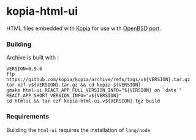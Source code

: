 # kopia-html-ui
HTML files embedded with [Kopia](https://kopia.io) for use with [OpenBSD](https://www.openbsd.org) [port](http://cvsweb.openbsd.org/cgi-bin/cvsweb/ports/sysutils/kopia/).

### Building
Archive is built with :
```
VERSION=0.9.6
ftp https://github.com/kopia/kopia/archive/refs/tags/v${VERSION}.tar.gz
tar xzf v${VERSION}.tar.gz && cd kopia-${VERSION}
gmake html-ui REACT_APP_FULL_VERSION_INFO="${VERSION} on `date`" REACT_APP_SHORT_VERSION_INFO="v${VERSION}"
cd htmlui && tar czf kopia-html-ui.v${VERSION}.tgz build
```

### Requirements
Building the `html-ui` requires the installation of `lang/node`

